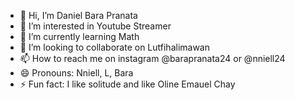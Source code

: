 - 👋 Hi, I’m Daniel Bara Pranata
- 👀 I’m interested in Youtube Streamer
- 🌱 I’m currently learning Math
- 💞️ I’m looking to collaborate on Lutfihalimawan
- 📫 How to reach me on instagram @barapranata24 or @nniell24
- 😄 Pronouns: Nniell, L, Bara
- ⚡ Fun fact: I like solitude and like Oline Emauel Chay

<!---
nniell24/nniell24 is a ✨ special ✨ repository because its `README.md` (this file) appears on your GitHub profile.
You can click the Preview link to take a look at your changes.
--->
